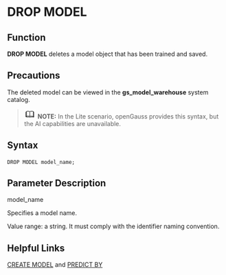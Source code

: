 # DROP MODEL<a name="EN-US_TOPIC_0000001148169736"></a>

## Function<a name="section201561822201319"></a>

**DROP MODEL**  deletes a model object that has been trained and saved.

## Precautions<a name="section1463163201612"></a>

The deleted model can be viewed in the  **gs\_model\_warehouse**  system catalog.

>![](public_sys-resources/icon-note.gif) **NOTE:** 
>In the Lite scenario, openGauss provides this syntax, but the AI capabilities are unavailable.

## Syntax<a name="section15925137181918"></a>

```
DROP MODEL model_name;
```

## Parameter Description<a name="section14540175161916"></a>

model\_name

Specifies a model name.

Value range: a string. It must comply with the identifier naming convention.

## Helpful Links<a name="section3791104752012"></a>

[CREATE MODEL](create-model.md)  and  [PREDICT BY](predict-by.md)

